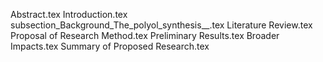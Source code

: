 Abstract.tex
Introduction.tex
subsection_Background_The_polyol_synthesis__.tex
Literature Review.tex
Proposal of Research Method.tex
Preliminary Results.tex
Broader Impacts.tex
Summary of Proposed Research.tex
